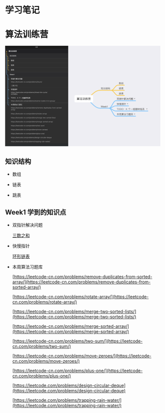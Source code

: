 # 学习笔记

# 算法训练营

![](./docs/WX20200624-203920@2x.png)

## 知识结构

- 数组

- 链表

- 跳表

## Week1 学到的知识点

- 双指针解决问题

	[三数之和](https://leetcode-cn.com/problems/3sum/)

- 快慢指针

	[环形链表](https://leetcode.com/problems/linked-list-cycle/)
	

- 本周算法习题库

	[https://leetcode-cn.com/problems/remove-duplicates-from-sorted-array/](https://leetcode-cn.com/problems/remove-duplicates-from-sorted-array/)
	
	[https://leetcode-cn.com/problems/rotate-array/](https://leetcode-cn.com/problems/rotate-array/)
	
	[https://leetcode-cn.com/problems/merge-two-sorted-lists/](https://leetcode-cn.com/problems/merge-two-sorted-lists/)
	
	[https://leetcode-cn.com/problems/merge-sorted-array/](https://leetcode-cn.com/problems/merge-sorted-array/)
	
	[https://leetcode-cn.com/problems/two-sum/](https://leetcode-cn.com/problems/two-sum/)
	
	[https://leetcode-cn.com/problems/move-zeroes/](https://leetcode-cn.com/problems/move-zeroes/)
	
	[https://leetcode-cn.com/problems/plus-one/](https://leetcode-cn.com/problems/plus-one/)
	
	[https://leetcode.com/problems/design-circular-deque](https://leetcode.com/problems/design-circular-deque)
	
	[https://leetcode.com/problems/trapping-rain-water/](https://leetcode.com/problems/trapping-rain-water/)

